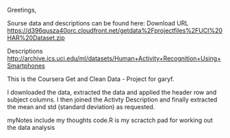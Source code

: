 Greetings,


Sourse data and descriptions can be found here:
Download URL
https://d396qusza40orc.cloudfront.net/getdata%2Fprojectfiles%2FUCI%20HAR%20Dataset.zip 

Descriptions
http://archive.ics.uci.edu/ml/datasets/Human+Activity+Recognition+Using+Smartphones 



This is the Coursera Get and Clean Data - Project for garyf.

I downloaded the data, extracted the data and applied the header row and subject columns.
I then joined the Activty Description and finally extracted the mean and std (standard deviation) as requested.

myNotes include my thoughts
code.R is my scractch pad for working out the data analysis